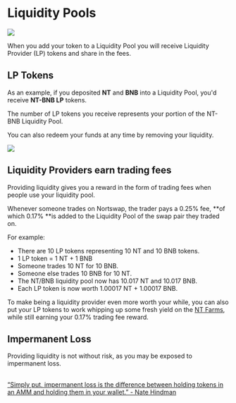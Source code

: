 # Liquidity Pools

![](<../../.gitbook/assets/docs-masthead-4- (1).png>)

When you add your token to a Liquidity Pool you will receive Liquidity Provider (LP) tokens and share in the fees.

## LP Tokens

As an example, if you deposited **NT** and **BNB** into a Liquidity Pool, you'd receive **NT-BNB LP** tokens.

The number of LP tokens you receive represents your portion of the NT-BNB Liquidity Pool.

You can also redeem your funds at any time by removing your liquidity.

![](../../.gitbook/assets/screenshot-2021-04-19-at-6.27.22-pm.png)

## Liquidity Providers earn trading fees

Providing liquidity gives you a reward in the form of trading fees when people use your liquidity pool.

Whenever someone trades on Nortswap, the trader pays a 0.25% fee, **of which 0.17% **is added to the Liquidity Pool of the swap pair they traded on.

For example:

- There are 10 LP tokens representing 10 NT and 10 BNB tokens.
- 1 LP token = 1 NT + 1 BNB
- Someone trades 10 NT for 10 BNB.
- Someone else trades 10 BNB for 10 NT.
- The NT/BNB liquidity pool now has 10.017 NT and 10.017 BNB.
- Each LP token is now worth 1.00017 NT + 1.00017 BNB.

To make being a liquidity provider even more worth your while, you can also put your LP tokens to work whipping up some fresh yield on the [NT Farms](https://nortswap.finance/farms), while still earning your 0.17% trading fee reward.

## Impermanent Loss

Providing liquidity is not without risk, as you may be exposed to impermanent loss.

\
[“Simply put, impermanent loss is the difference between holding tokens in an AMM and holding them in your wallet.” - Nate Hindman](https://blog.bancor.network/beginners-guide-to-getting-rekt-by-impermanent-loss-7c9510cb2f22)
